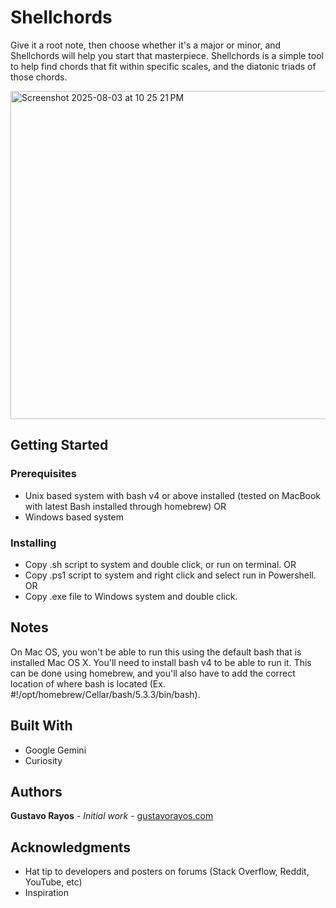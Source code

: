 # Shellchords
Give it a root note, then choose whether it's a major or minor, and Shellchords will help you start that masterpiece. Shellchords is a simple tool to help find chords that fit within specific scales, and the diatonic triads of those chords.

<img width="883" height="525" alt="Screenshot 2025-08-03 at 10 25 21 PM" src="https://github.com/user-attachments/assets/8de4059e-6983-4e9b-84e8-137432943ed7" />

## Getting Started

### Prerequisites

* Unix based system with bash v4 or above installed (tested on MacBook with latest Bash installed through homebrew) OR
* Windows based system

### Installing

* Copy .sh script to system and double click, or run on terminal. OR
* Copy .ps1 script to system and right click and select run in Powershell. OR
* Copy .exe file to Windows system and double click.

## Notes

On Mac OS, you won't be able to run this using the default bash that is installed Mac OS X. You'll need to install bash v4 to be able to run it. This can be done using homebrew, and you'll also have to add the correct location of where bash is located (Ex. #!/opt/homebrew/Cellar/bash/5.3.3/bin/bash). 

## Built With

* Google Gemini
* Curiosity

## Authors

**Gustavo Rayos** - *Initial work* - [gustavorayos.com](https://www.gustavorayos.com)

## Acknowledgments

* Hat tip to developers and posters on forums (Stack Overflow, Reddit, YouTube, etc)
* Inspiration
